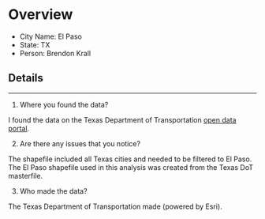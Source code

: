 # Overview
* City Name: El Paso
* State: TX
* Person: Brendon Krall

## Details
---
1. Where you found the data?

I found the data on the Texas Department of Transportation [open data portal](https://gis-txdot.opendata.arcgis.com/datasets/09cd5b6811c54857bd3856b5549e34f0_0/explore?location=30.921114%2C-100.168292%2C6.75/). 

2. Are there any issues that you notice?

The shapefile included all Texas cities and needed to be filtered to El Paso. The El Paso shapefile used in this analysis was created from the Texas DoT masterfile.

3. Who made the data?

The Texas Department of Transportation made (powered by Esri).
